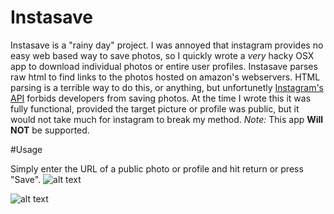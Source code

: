 Instasave
=========

Instasave is a "rainy day" project. I was annoyed that instagram provides no easy web based way to save photos, so I quickly wrote a *very* hacky OSX app to download individual photos or entire user profiles. Instasave parses raw html to find links to the photos hosted on amazon's webservers. HTML parsing is a terrible way to do this, or anything, but unfortunetly [Instagram's API](http://instagram.com/developer/) forbids developers from saving photos. At the time I wrote this it was fully functional, provided the target picture or profile was public, but it would not take much for instagram to break my method. *Note:* This app **Will NOT** be supported.


#Usage

Simply enter the URL of a public photo or profile and hit return or press "Save".
![alt text](http://f.cl.ly/items/3o2q3W2F32252c0r2W3Q/Screen%20Shot%202014-04-12%20at%206.05.06%20PM.png "Screenshot")

![alt text](http://f.cl.ly/items/3J2p1y3v1E25042O3V2P/Screen%20Shot%202014-04-12%20at%206.05.12%20PM.png "Screenshot")
